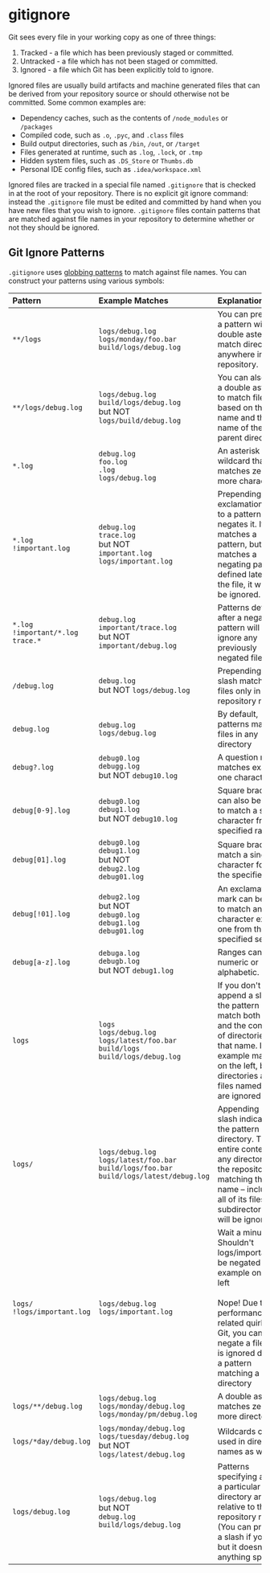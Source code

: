 # gitignore

Git sees every file in your working copy as one of three things:

1. Tracked - a file which has been previously staged or committed.
2. Untracked - a file which has not been staged or committed.
3. Ignored - a file which Git has been explicitly told to ignore.

Ignored files are usually build artifacts and machine generated files that can be derived from your repository source or should otherwise not be committed. Some common examples are:

- Dependency caches, such as the contents of `/node_modules` or `/packages`
- Compiled code, such as `.o`, `.pyc`, and `.class` files
- Build output directories, such as `/bin`, `/out`, or `/target`
- Files generated at runtime, such as `.log`, `.lock`, or `.tmp`
- Hidden system files, such as `.DS_Store` or `Thumbs.db`
- Personal IDE config files, such as `.idea/workspace.xml`

Ignored files are tracked in a special file named `.gitignore` that is checked in at the root of your repository. There is no explicit git ignore command: instead the `.gitignore` file must be edited and committed by hand when you have new files that you wish to ignore. `.gitignore` files contain patterns that are matched against file names in your repository to determine whether or not they should be ignored.

## Git Ignore Patterns
`.gitignore` uses [globbing patterns](http://linux.die.net/man/7/glob) to match against file names. You can construct your patterns using various symbols:

|Pattern|Example Matches|Explanation*|
|:--|:--|:--|
|`**/logs`|`logs/debug.log`<br>`logs/monday/foo.bar`<br>`build/logs/debug.log`|You can prepend a pattern with a double asterisk to match directories anywhere in the repository.|
|`**/logs/debug.log`|`logs/debug.log` <br> `build/logs/debug.log` <br> but NOT `logs/build/debug.log`|You can also use a double asterisk to match files based on their name and the name of their parent directory.|
|`*.log`|`debug.log` <br> `foo.log` <br>`.log` <br> `logs/debug.log`|An asterisk is a wildcard that matches zero or more characters.|
|`*.log` <br> `!important.log`|`debug.log` <br> `trace.log` <br> but NOT <br> `important.log` <br> `logs/important.log`|Prepending an exclamation mark to a pattern negates it. If a file matches a pattern, but also matches a negating pattern defined later in the file, it will not be ignored.|
|`*.log` <br> `!important/*.log` <br> `trace.*`|`debug.log` <br> `important/trace.log` <br> but NOT `important/debug.log`|Patterns defined after a negating pattern will re-ignore any previously negated files.|
|`/debug.log`|`debug.log` <br> but NOT `logs/debug.log`|Prepending a slash matches files only in the repository root.|
|`debug.log`|`debug.log` <br> `logs/debug.log`|By default, patterns match files in any directory|
|`debug?.log`|`debug0.log` <br> `debugg.log` <br> but NOT `debug10.log`|A question mark matches exactly one character.|
|`debug[0-9].log`|`debug0.log` <br> `debug1.log` <br> but NOT `debug10.log`|Square brackets can also be used to match a single character from a specified range.|
|`debug[01].log`|`debug0.log` <br> `debug1.log` <br> but NOT <br> `debug2.log` <br> `debug01.log`|Square brackets match a single character form the specified set.|
|`debug[!01].log`|`debug2.log` <br> but NOT <br> `debug0.log` <br> `debug1.log` <br> `debug01.log`|An exclamation mark can be used to match any character except one from the specified set.|
|`debug[a-z].log`|`debuga.log` <br> `debugb.log` <br> but NOT `debug1.log`|Ranges can be numeric or alphabetic.|
|`logs`|`logs` <br> `logs/debug.log` <br> `logs/latest/foo.bar` <br> `build/logs` <br> `build/logs/debug.log`|If you don't append a slash, the pattern will match both files and the contents of directories with that name. In the example matches on the left, both directories and files named logs are ignored|
|`logs/`|`logs/debug.log` <br> `logs/latest/foo.bar` <br> `build/logs/foo.bar` <br> `build/logs/latest/debug.log`|Appending a slash indicates the pattern is a directory. The entire contents of any directory in the repository matching that name – including all of its files and subdirectories – will be ignored|
|`logs/` <br> `!logs/important.log`|`logs/debug.log` <br> `logs/important.log`|Wait a minute! Shouldn't logs/important.log be negated in the example on the left <br> <br> Nope! Due to a performance-related quirk in Git, you can not negate a file that is ignored due to a pattern matching a directory|
|`logs/**/debug.log`|`logs/debug.log` <br> `logs/monday/debug.log` <br> `logs/monday/pm/debug.log`|A double asterisk matches zero or more directories.|
|`logs/*day/debug.log`|`logs/monday/debug.log` <br> `logs/tuesday/debug.log` <br> but NOT <br> `logs/latest/debug.log`|Wildcards can be used in directory names as well.|
|`logs/debug.log`|`logs/debug.log` <br> but NOT <br> `debug.log` <br> `build/logs/debug.log`|Patterns specifying a file in a particular directory are relative to the repository root. (You can prepend a slash if you like, but it doesn't do anything special.)|
